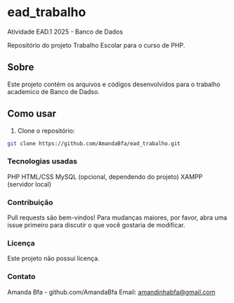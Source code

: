 # ead_trabalho

Atividade EAD.1 2025 - Banco de Dados

Repositório do projeto Trabalho Escolar para o curso de PHP.

## Sobre

Este projeto contém os arquivos e códigos desenvolvidos para o trabalho academico de Banco de Dadso.

## Como usar

1. Clone o repositório:

```bash
git clone https://github.com/AmandaBfa/ead_trabalho.git
```

### Tecnologias usadas

PHP
HTML/CSS
MySQL (opcional, dependendo do projeto)
XAMPP (servidor local)

### Contribuição

Pull requests são bem-vindos! Para mudanças maiores, por favor, abra uma issue primeiro para discutir o que você gostaria de modificar.

### Licença

Este projeto não possui licença.

### Contato

Amanda Bfa - github.com/AmandaBfa
Email: amandinhabfa@gmail.com
